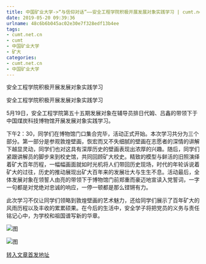 ```yaml
---
title: 中国矿业大学->“与信仰对话”——安全工程学院积极开展发展对象实践学习 | cumt.net.cn
date: 2019-05-20 09:39:36
urlname: 48c6b6b045ac02e30e7f328edf13b4ee
tags: 
- cumt.net.cn
- cumt
- 中国矿业大学
- 矿大
categories:
- cumt.net.cn
- 中国矿业大学
---
```



安全工程学院积极开展发展对象实践学习

安全工程学院积极开展发展对象实践学习

5月19日，安全工程学院第五十五期发展对象在辅导员排日代姆、吕鑫的带领下于中国煤炭科技博物馆开展发展对象实践学习。

下午2：30，同学们在博物馆门口集合完毕，活动正式开始。本次学习共分为三个部分。第一部分是参观敦煌壁画，恢宏而又不失细腻的壁画在志愿者的深情的讲解下越显灵动，同学们也对这具有深厚历史的壁画表现出浓厚的兴趣。随后，同学们紧跟讲解员的脚步来到校史馆，共同回顾矿大校史。精致的模型与鲜活的旧照演绎着矿大百年历程，一幅幅画面就如时光机将人们带回历史现场，时代的年轮诉说着矿大的过往，历史的推动展现出矿大百年来的发展壮大与生生不息。活动最后，全体发展对象在领誓人由亮的带领下于博物馆门前郑重而豪迈地宣读入党誓词，一字一句都是对党绝对忠诚的响应，一停一顿都是那么铿锵有力。

此次学习不仅让同学们领略到敦煌壁画的艺术魅力，还给同学们展示了百年矿大的风雨历程以及丰收的累累硕果。在今后的生活中，安全学子将把党员的义务与责任铭记心中，为学校和祖国谱写新的华章。



![图](http://xwzx.cumt.edu.cn/_upload/article/images/62/56/2b22d2bd453ebde1a6c012f5ea72/a46ce43c-4de2-47b0-af2e-7d8c25b84418.jpg)

![图](http://xwzx.cumt.edu.cn/_upload/article/images/62/56/2b22d2bd453ebde1a6c012f5ea72/eae48f5b-a4f0-4e17-9015-32a8d9cd4198.jpg)

[转入文章首发地址](http://xwzx.cumt.edu.cn/04/92/c523a525458/page.htm)